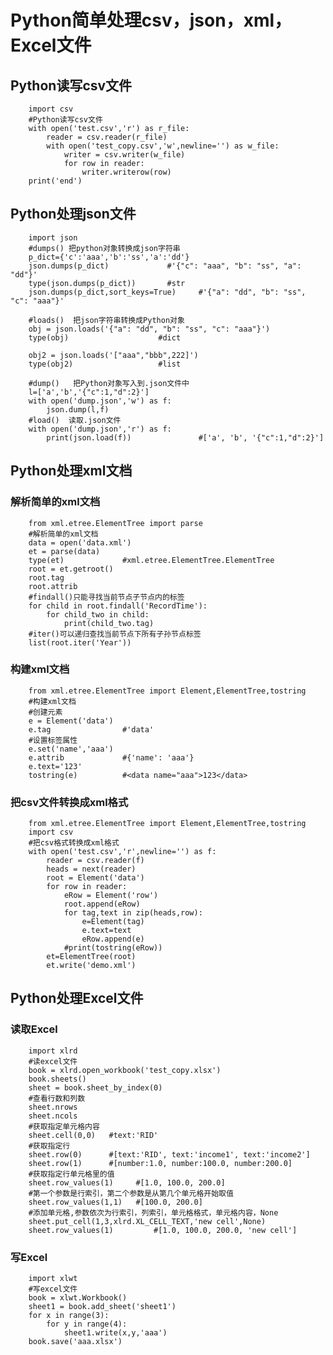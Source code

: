 # Python简单处理csv，json，xml，Excel文件
## Python读写csv文件

        import csv
        #Python读写csv文件
        with open('test.csv','r') as r_file:
            reader = csv.reader(r_file)
            with open('test_copy.csv','w',newline='') as w_file:
                writer = csv.writer(w_file)
                for row in reader:
                    writer.writerow(row)
        print('end')

## Python处理json文件

        import json 
        #dumps() 把python对象转换成json字符串
        p_dict={'c':'aaa','b':'ss','a':'dd'}
        json.dumps(p_dict)             #'{"c": "aaa", "b": "ss", "a": "dd"}'
        type(json.dumps(p_dict))       #str
        json.dumps(p_dict,sort_keys=True)     #'{"a": "dd", "b": "ss", "c": "aaa"}'

        #loads()  把json字符串转换成Python对象
        obj = json.loads('{"a": "dd", "b": "ss", "c": "aaa"}')
        type(obj)                    #dict

        obj2 = json.loads('["aaa","bbb",222]')
        type(obj2)                   #list

        #dump()   把Python对象写入到.json文件中
        l=['a','b','{"c":1,"d":2}']
        with open('dump.json','w') as f:
            json.dump(l,f)
        #load()  读取.json文件
        with open('dump.json','r') as f:
            print(json.load(f))               #['a', 'b', '{"c":1,"d":2}']

## Python处理xml文档
### 解析简单的xml文档

        from xml.etree.ElementTree import parse
        #解析简单的xml文档
        data = open('data.xml')
        et = parse(data)
        type(et)             #xml.etree.ElementTree.ElementTree
        root = et.getroot()
        root.tag
        root.attrib
        #findall()只能寻找当前节点子节点内的标签
        for child in root.findall('RecordTime'):
            for child_two in child:
                print(child_two.tag)
        #iter()可以递归查找当前节点下所有子孙节点标签
        list(root.iter('Year'))
### 构建xml文档

        from xml.etree.ElementTree import Element,ElementTree,tostring
        #构建xml文档
        #创建元素
        e = Element('data')
        e.tag                #'data'
        #设置标签属性
        e.set('name','aaa')
        e.attrib             #{'name': 'aaa'}
        e.text='123'
        tostring(e)          #<data name="aaa">123</data>

### 把csv文件转换成xml格式

        from xml.etree.ElementTree import Element,ElementTree,tostring
        import csv
        #把csv格式转换成xml格式
        with open('test.csv','r',newline='') as f:
            reader = csv.reader(f)
            heads = next(reader)
            root = Element('data')
            for row in reader:
                eRow = Element('row')
                root.append(eRow)
                for tag,text in zip(heads,row):
                    e=Element(tag)
                    e.text=text
                    eRow.append(e)
                #print(tostring(eRow))
            et=ElementTree(root)
            et.write('demo.xml')
## Python处理Excel文件
### 读取Excel

        import xlrd
        #读excel文件
        book = xlrd.open_workbook('test_copy.xlsx')
        book.sheets()
        sheet = book.sheet_by_index(0)
        #查看行数和列数
        sheet.nrows
        sheet.ncols
        #获取指定单元格内容
        sheet.cell(0,0)   #text:'RID'
        #获取指定行
        sheet.row(0)      #[text:'RID', text:'income1', text:'income2']
        sheet.row(1)      #[number:1.0, number:100.0, number:200.0]
        #获取指定行单元格里的值
        sheet.row_values(1)     #[1.0, 100.0, 200.0]
        #第一个参数是行索引，第二个参数是从第几个单元格开始取值
        sheet.row_values(1,1)   #[100.0, 200.0]
        #添加单元格,参数依次为行索引，列索引，单元格格式，单元格内容，None
        sheet.put_cell(1,3,xlrd.XL_CELL_TEXT,'new cell',None)
        sheet.row_values(1)         #[1.0, 100.0, 200.0, 'new cell']

### 写Excel

        import xlwt
        #写excel文件
        book = xlwt.Workbook()
        sheet1 = book.add_sheet('sheet1')
        for x in range(3):
            for y in range(4):
                sheet1.write(x,y,'aaa')
        book.save('aaa.xlsx')
